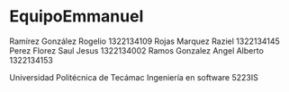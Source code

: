 # EquipoEmmanuel
Ramírez González Rogelio 1322134109
Rojas Marquez Raziel 1322134145
Perez Florez Saul Jesus 1322134002
Ramos Gonzalez Angel Alberto 1322134153

Universidad Politécnica de Tecámac
Ingeniería en software
5223IS  
